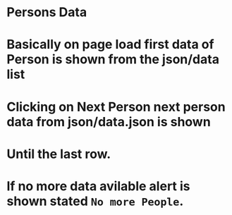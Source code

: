 # Persons Data
# Basically on page load first data of Person is shown from the json/data list
# Clicking on Next Person next person data from json/data.json is shown
# Until the last row.
# If no more data avilable alert is shown stated `No more People`.
